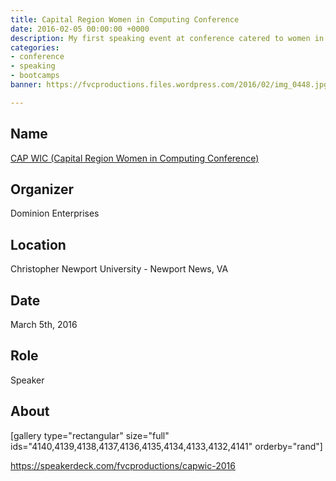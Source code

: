 ```yaml
---
title: Capital Region Women in Computing Conference
date: 2016-02-05 00:00:00 +0000
description: My first speaking event at conference catered to women in technology.
categories:
- conference
- speaking
- bootcamps
banner: https://fvcproductions.files.wordpress.com/2016/02/img_0448.jpg

---
```

## Name

<a title="CAP WIC (Capital Region Women in Computing Conference)" href="https://capwic.org " target="_blank" rel="noopener">CAP WIC (Capital Region Women in Computing Conference)</a>

## Organizer

Dominion Enterprises

## Location

Christopher Newport University - Newport News, VA

## Date

March 5th, 2016

## Role

Speaker

## About

[gallery type="rectangular" size="full" ids="4140,4139,4138,4137,4136,4135,4134,4133,4132,4141" orderby="rand"]

https://speakerdeck.com/fvcproductions/capwic-2016
